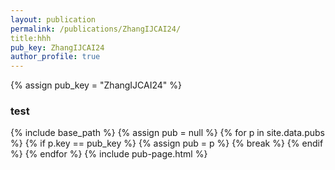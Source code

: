 ```yaml
---
layout: publication
permalink: /publications/ZhangIJCAI24/
title:hhh
pub_key: ZhangIJCAI24
author_profile: true
---
```

{% assign pub_key = "ZhangIJCAI24" %}

<h3> test </h3>
{% include base_path %}
{% assign pub = null %}
{% for p in site.data.pubs %}
  {% if p.key == pub_key %}
    {% assign pub = p %}
    {% break %}
  {% endif %}
{% endfor %}
{% include pub-page.html %}
     
         
